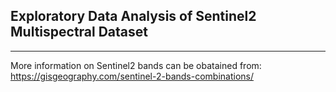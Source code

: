 ## Exploratory Data Analysis of Sentinel2 Multispectral Dataset
---

More information on Sentinel2 bands can be obatained from: https://gisgeography.com/sentinel-2-bands-combinations/
